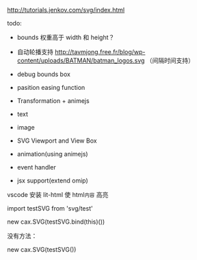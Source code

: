 http://tutorials.jenkov.com/svg/index.html

todo:

* bounds 权重高于 width 和 height？
* 自动轮播支持 http://tavmjong.free.fr/blog/wp-content/uploads/BATMAN/batman_logos.svg （间隔时间支持）
* debug bounds box
* pasition easing function
* Transformation + animejs

* text
* image
* SVG Viewport and View Box

* animation(using animejs)
* event handler
* jsx support(extend omip)

vscode 安装 lit-html 使 html`内容` 高亮


import testSVG from 'svg/test'

new cax.SVG(testSVG.bind(this)())

没有方法：

new cax.SVG(testSVG())
